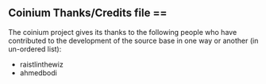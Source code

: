 ## Coinium Thanks/Credits file ==

The coinium project gives its thanks to the following people who have contributed to
the development of the source base in one way or another (in un-ordered list):

* raistlinthewiz
* ahmedbodi
